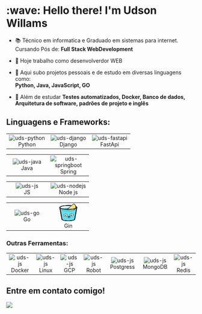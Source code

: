 <h1 align="left" id="macropower-title">:wave: Hello there! I'm Udson Willams</h1>

- <p>📚 Técnico em informatica e Graduado em sistemas para internet. <br>Cursando Pós de: <b>Full Stack WebDevelopment</b></p>
- <p>🔭 Hoje trabalho como desenvolverdor WEB </p>
- <p>📖 Aqui subo projetos pessoais e de estudo em diversas linguagens como:  <br><b>Python, Java, JavaScript, GO</b></p>
- <p>🌱 Além de estudar <b>Testes automatizados, Docker, Banco de dados, Arquitetura de software, padrões de projeto e inglês</b></p>

## Linguagens e Frameworks:
<table>
  <tr>
    <td align="center" width="96">
        <img src="https://skillicons.dev/icons?i=python" width="48" height="48" alt="uds-python" />
      <br>Python
    </td>
    <td align="center" width="96">
        <img src="https://skillicons.dev/icons?i=django" width="48" height="48" alt="uds-django" />
      <br>Django
    </td>
    <td align="center" width="96">
        <img src="https://skillicons.dev/icons?i=fastapi" width="48" height="48" alt="uds-fastapi" />
      <br>FastApi
    </td>
  </tr>
</table>
<table>
  <tr>
    <td align="center" width="96">
        <img src="https://skillicons.dev/icons?i=java" width="48" height="48" alt="uds-java" />
      <br>Java
    </td>
    <td align="center" width="96">
        <img src="https://skillicons.dev/icons?i=spring" width="48" height="48" alt="uds-springboot" />
      <br>Spring
    </td>
    </tr>
</table>
<table>
  <tr>
    <td align="center" width="96">
        <img src="https://skillicons.dev/icons?i=js" width="48" height="48" alt="uds-js" />
      <br>JS
    </td>
    <td align="center" width="96">
        <img src="https://skillicons.dev/icons?i=nodejs" width="48" height="48" alt="uds-nodejs" />
      <br>Node js
    </td>
<!--     <td align="center" width="96">
        <img src="https://skillicons.dev/icons?i=nextjs" width="48" height="48" alt="uds-nexjs" />
      <br>Next js
    </td> -->
    </tr>
</table>
<table>
      <td align="center" width="96">
        <img src="https://skillicons.dev/icons?i=go" width="48" height="48" alt="uds-go" />
      <br>Go
    </td>
  <td align="center" width="96">
        <img src="https://github.com/gin-gonic/logo/blob/master/color.svg" width="48" height="48" alt="uds-gogin" />
      <br>Gin
    </td>
</table>

### Outras Ferramentas:
<table>
  <tr>    
    <td align="center" width="96">
        <img src="https://skillicons.dev/icons?i=docker" width="48" height="48" alt="uds-js" />
      <br>Docker
    </td>
    <td align="center" width="96">
        <img src="https://skillicons.dev/icons?i=linux" width="48" height="48" alt="uds-js" />
      <br>Linux
    </td>
    <td align="center" width="96">
        <img src="https://skillicons.dev/icons?i=gcp" width="48" height="48" alt="uds-js" />
      <br>GCP
    </td>
    <td align="center" width="96">
        <img src="https://cdn.icon-icons.com/icons2/2148/PNG/512/robotframework_icon_132027.png" width="48" height="48" alt="uds-js" />
      <br>Robot
    </td>
    <td align="center" width="96">
        <img src="https://skillicons.dev/icons?i=postgres" width="48" height="48" alt="uds-js" />
      <br>Postgress
    </td>
    <td align="center" width="96">
        <img src="https://skillicons.dev/icons?i=mongo" width="48" height="48" alt="uds-js" />
      <br>MongoDB
    </td>
    <td align="center" width="96">
        <img src="https://skillicons.dev/icons?i=redis" width="48" height="48" alt="uds-js" />
      <br>Redis
    </td>
    </tr>
</table> 

  ## Entre em contato comigo!
  
 <div>
  <a target="_blank" href="https://www.linkedin.com/in/udsonwillams" target="blank"><img src="https://img.shields.io/badge/-LinkedIn-%230077B5?style=for-the-badge&logo=linkedin&logoColor=white"></a> 
  </div>
 

